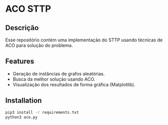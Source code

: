 # ACO STTP
## Descrição

Esse repositório contém uma implementação do STTP usando técnicas de ACO para solução do problema.

## Features

- Geração de instâncias de grafos aleatórias.
- Busca da melhor solução usando ACO.
- Visualização dos resultados de forma gráfica (Matplotlib).

## Installation

```sh
pip3 install -r requirements.txt
python3 aco.py
```